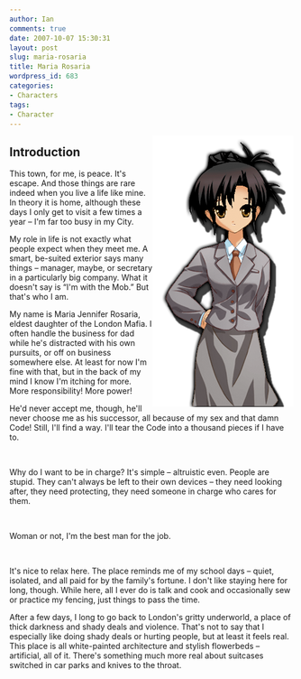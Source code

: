 ```yaml
---
author: Ian
comments: true
date: 2007-10-07 15:30:31
layout: post
slug: maria-rosaria
title: Maria Rosaria
wordpress_id: 683
categories:
- Characters
tags:
- Character
---
```


<p><img src="/characters/portraits/maria.png" style="float:right" /></p>
<div>
<h2>Introduction</h2>
<p>This town, for me, is peace. It&#039;s escape. And those things are rare indeed when you live a life like mine. In theory it is home, although these days I only get to visit a few times a year – I&#039;m far too busy in my City.</p>
<p>My role in life is not exactly what people expect when they meet me. A smart, be-suited exterior says many things – manager, maybe, or secretary in a particularly big company. What it doesn&#039;t say is “I&#039;m with the Mob.” But that&#039;s who I am.</p>
<p>My name is Maria Jennifer Rosaria, eldest daughter of the London Mafia. I often handle the business for dad while he&#039;s distracted with his own pursuits, or off on business somewhere else. At least for now I&#039;m fine with that, but in the back of my mind I know I&#039;m itching for more. More responsibility! More power!</p>
<p>He&#039;d never accept me, though, he&#039;ll never choose me as his successor, all because of my sex and that damn Code! Still, I&#039;ll find a way. I&#039;ll tear the Code into a thousand pieces if I have to.</p>
<p><br /></p>
<p>Why do I want to be in charge? It&#039;s simple – altruistic even. People are stupid. They can&#039;t always be left to their own devices – they need looking after, they need protecting, they need someone in charge who cares for them.</p>
<p><br /></p>
<p>Woman or not, I&#039;m the best man for the job.</p>
<p><br /></p>
<p>It&#039;s nice to relax here. The place reminds me of my school days – quiet, isolated, and all paid for by the family&#039;s fortune. I don&#039;t like staying here for long, though. While here, all I ever do is talk and cook and occasionally sew or practice my fencing, just things to pass the time.</p>
<p>After a few days, I long to go back to London&#039;s gritty underworld, a place of thick darkness and shady deals and violence. That&#039;s not to say that I especially like doing shady deals or hurting people, but at least it feels real. This place is all white-painted architecture and stylish flowerbeds – artificial, all of it. There&#039;s something much more real about suitcases switched in car parks and knives to the throat.</p>
</div>
